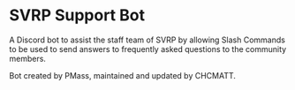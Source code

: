 # SVRP Support Bot
A Discord bot to assist the staff team of SVRP by allowing Slash Commands to be used to send answers to frequently asked questions to the community members.


Bot created by PMass, maintained and updated by CHCMATT.
